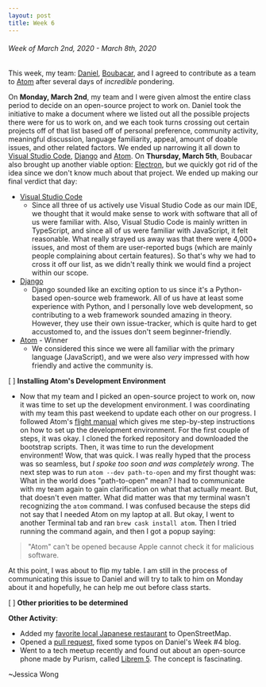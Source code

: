 ```yaml
---
layout: post
title: Week 6
---
```


###### Week of March 2nd, 2020 - March 8th, 2020 

This week, my team: [Daniel](https://hunter-college-ossd-spr-2020.github.io/dmallia17-weekly/), [Boubacar](https://hunter-college-ossd-spr-2020.github.io/boubascript-weekly/), and I agreed to contribute as a team to [Atom](https://github.com/atom/atom/blob/master) after several days of *incredible* pondering. 

On **Monday, March 2nd**, my team and I were given almost the entire class period to decide on an open-source project to work on. Daniel took the initiative to make a document where we listed out all the possible projects there were for us to work on, and we each took turns crossing out certain projects off of that list based off of personal preference, community activity, meaningful discussion, language familiarity, appeal, amount of doable issues, and other related factors. We ended up narrowing it all down to [Visual Studio Code](https://github.com/Microsoft/vscode), [Django](https://github.com/django/django) and [Atom](https://github.com/atom/atom/).
On **Thursday, March 5th**, Boubacar also brought up another viable option: [Electron](https://www.electronjs.org/), but we quickly got rid of the idea since we don't know much about that project. 
We ended up making our final verdict that day:
- [Visual Studio Code](https://github.com/Microsoft/vscode)
    - Since all three of us actively use Visual Studio Code as our main IDE, we thought that it would make sense to work with software that all of us were familiar with. Also, Visual Studio Code is mainly written in TypeScript, and since all of us were familiar with JavaScript, it felt reasonable. What really strayed us away was that there were 4,000+ issues, and most of them are user-reported bugs (which are mainly people complaining about certain features). So that's why we had to cross it off our list, as we didn't really think we would find a project within our scope.
- [Django](https://github.com/django/django)
    - Django sounded like an exciting option to us since it's a Python-based open-source web framework. All of us have at least some experience with Python, and I personally love web development, so contributing to a web framework sounded amazing in theory. However, they use their own issue-tracker, which is quite hard to get accustomed to, and the issues don't seem beginner-friendly.
- [Atom](https://github.com/atom/atom/) - Winner
    - We considered this since we were all familiar with the primary language (JavaScript), and we were also *very* impressed with how friendly and active the community is.


[ ] **Installing Atom's Development Environment** 
- Now that my team and I picked an open-source project to work on, now it was time to set up the development environment. I was coordinating with my team this past weekend to update each other on our progress. I followed Atom's [flight manual](https://flight-manual.atom.io/hacking-atom/sections/hacking-on-atom-core/#platform-mac) which gives me step-by-step instructions on how to set up the development environment. For the first couple of steps, it was okay. I cloned the forked repository and downloaded the bootstrap scripts. Then, it was time to run the development environment! Wow, that was quick. I was really hyped that the process was so seamless, but *I spoke too soon and was completely wrong*. The next step was to run ```atom --dev path-to-open``` and my first thought was: What in the world does "path-to-open" mean? I had to communicate with my team again to gain clarification on what that actually meant. But, that doesn't even matter. What did matter was that my terminal wasn't recognizing the ```atom``` command. I was confused because the steps did not say that I needed Atom on my laptop at all. But okay, I went to another Terminal tab and ran ```brew cask install atom```. Then I tried running the command again, and then I got a popup saying:
> "Atom" can't be opened because Apple cannot check it for malicious software. 

At this point, I was about to flip my table. I am still in the process of communicating this issue to Daniel and will try to talk to him on Monday about it and hopefully, he can help me out before class starts. 

[ ] **Other priorities to be determined**

**Other Activity**: 
- Added my [favorite local Japanese restaurant](https://www.openstreetmap.org/changeset/81947039) to OpenStreetMap.
- Opened a [pull request](https://github.com/hunter-college-ossd-spr-2020/dmallia17-weekly), fixed some typos on Daniel's Week #4 blog. 
- Went to a tech meetup recently and found out about an open-source phone made by Purism, called [Librem 5](https://puri.sm/products/librem-5/). The concept is fascinating.

~Jessica Wong